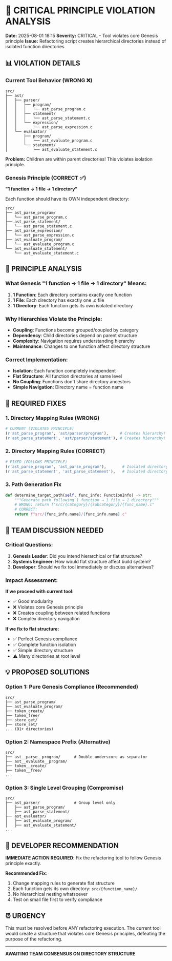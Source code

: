 # 🚨 CRITICAL PRINCIPLE VIOLATION ANALYSIS

**Date:** 2025-08-01 18:15
**Severity:** CRITICAL - Tool violates core Genesis principle
**Issue:** Refactoring script creates hierarchical directories instead of isolated function directories

## 📊 VIOLATION DETAILS

### Current Tool Behavior (WRONG ❌)
```
src/
├── ast/
│   ├── parser/
│   │   ├── program/
│   │   │   └── ast_parse_program.c
│   │   ├── statement/
│   │   │   └── ast_parse_statement.c
│   │   └── expression/
│   │       └── ast_parse_expression.c
│   └── evaluator/
│       ├── program/
│       │   └── ast_evaluate_program.c
│       └── statement/
│           └── ast_evaluate_statement.c
```

**Problem:** Children are within parent directories! This violates isolation principle.

### Genesis Principle (CORRECT ✅)
**"1 function → 1 file → 1 directory"**

Each function should have its OWN independent directory:

```
src/
├── ast_parse_program/
│   └── ast_parse_program.c
├── ast_parse_statement/
│   └── ast_parse_statement.c
├── ast_parse_expression/
│   └── ast_parse_expression.c
├── ast_evaluate_program/
│   └── ast_evaluate_program.c
└── ast_evaluate_statement/
    └── ast_evaluate_statement.c
```

## 🎯 PRINCIPLE ANALYSIS

### What Genesis "1 function → 1 file → 1 directory" Means:

1. **1 Function**: Each directory contains exactly one function
2. **1 File**: Each directory has exactly one .c file
3. **1 Directory**: Each function gets its own isolated directory

### Why Hierarchies Violate the Principle:

- **Coupling**: Functions become grouped/coupled by category
- **Dependency**: Child directories depend on parent structure
- **Complexity**: Navigation requires understanding hierarchy
- **Maintenance**: Changes to one function affect directory structure

### Correct Implementation:

- **Isolation**: Each function completely independent
- **Flat Structure**: All function directories at same level
- **No Coupling**: Functions don't share directory ancestors
- **Simple Navigation**: Directory name = function name

## 🔧 REQUIRED FIXES

### 1. Directory Mapping Rules (WRONG)
```python
# CURRENT (VIOLATES PRINCIPLE)
(r'ast_parse_program', 'ast/parser/program'),     # Creates hierarchy!
(r'ast_parse_statement', 'ast/parser/statement'), # Creates hierarchy!
```

### 2. Directory Mapping Rules (CORRECT)
```python
# FIXED (FOLLOWS PRINCIPLE)
(r'ast_parse_program', 'ast_parse_program'),       # Isolated directory
(r'ast_parse_statement', 'ast_parse_statement'),   # Isolated directory
```

### 3. Path Generation Fix
```python
def determine_target_path(self, func_info: FunctionInfo) -> str:
    """Generate path following 1 function → 1 file → 1 directory"""
    # WRONG: return f"src/{category}/{subcategory}/{func_name}.c"
    # CORRECT:
    return f"src/{func_info.name}/{func_info.name}.c"
```

## 🚨 TEAM DISCUSSION NEEDED

### Critical Questions:

1. **Genesis Leader**: Did you intend hierarchical or flat structure?
2. **Systems Engineer**: How would flat structure affect build system?
3. **Developer**: Should we fix tool immediately or discuss alternatives?

### Impact Assessment:

**If we proceed with current tool:**
- ✅ Good modularity
- ❌ Violates core Genesis principle
- ❌ Creates coupling between related functions
- ❌ Complex directory navigation

**If we fix to flat structure:**
- ✅ Perfect Genesis compliance
- ✅ Complete function isolation
- ✅ Simple directory structure
- ⚠️ Many directories at root level

## 💡 PROPOSED SOLUTIONS

### Option 1: Pure Genesis Compliance (Recommended)
```
src/
├── ast_parse_program/
├── ast_evaluate_program/
├── token_create/
├── token_free/
├── store_get/
├── store_set/
... (91+ directories)
```

### Option 2: Namespace Prefix (Alternative)
```
src/
├── ast__parse__program/      # Double underscore as separator
├── ast__evaluate__program/
├── token__create/
├── token__free/
... 
```

### Option 3: Single Level Grouping (Compromise)
```
src/
├── ast_parser/               # Group level only
│   ├── ast_parse_program/
│   ├── ast_parse_statement/
├── ast_evaluator/
│   ├── ast_evaluate_program/
│   ├── ast_evaluate_statement/
...
```

## 🎯 DEVELOPER RECOMMENDATION

**IMMEDIATE ACTION REQUIRED**: Fix the refactoring tool to follow Genesis principle exactly.

**Recommended Fix**:
1. Change mapping rules to generate flat structure
2. Each function gets its own directory: `src/{function_name}/`
3. No hierarchical nesting whatsoever
4. Test on small file first to verify compliance

## ⏰ URGENCY

This must be resolved before ANY refactoring execution. The current tool would create a structure that violates core Genesis principles, defeating the purpose of the refactoring.

---

**AWAITING TEAM CONSENSUS ON DIRECTORY STRUCTURE**